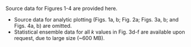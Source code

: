 Source data for Figures 1-4 are provided here.

* Source data for analytic plotting (Figs. 1a, b; Fig. 2a; Figs. 3a, b; and Figs. 4a, b) are omitted.
* Statistical ensemble data for all *k* values in Fig. 3d-f are available upon request, due to large size (~600 MB).
